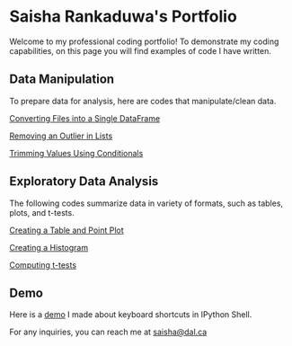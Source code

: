 # Saisha Rankaduwa's Portfolio

Welcome to my professional coding portfolio! To demonstrate my coding capabilities, on this page you will find examples of code I have written.

## Data Manipulation
To prepare data for analysis, here are codes that manipulate/clean data.

[Converting Files into a Single DataFrame](converting_files_into_single_dataframe.md)

[Removing an Outlier in Lists](removing_outlier.md)

[Trimming Values Using Conditionals](trimming_values.md)

## Exploratory Data Analysis
The following codes summarize data in variety of formats, such as tables, plots, and t-tests. 

[Creating a Table and Point Plot](creating_a_table_and_point_plot.md)

[Creating a Histogram](creating_a_histogram.md)

[Computing t-tests](computing_t-tests.md)

## Demo

Here is a [demo](https://youtu.be/1ovBBDLfGm0) I made about keyboard shortcuts in IPython Shell.

For any inquiries, you can reach me at [saisha@dal.ca](mailto:saisha@dal.ca)
